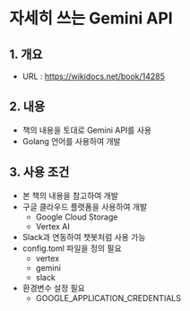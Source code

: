 # 자세히 쓰는 Gemini API
## 1. 개요
- URL : https://wikidocs.net/book/14285

## 2. 내용
- 책의 내용을 토대로 Gemini API를 사용
- Golang 언어를 사용하여 개발

## 3. 사용 조건
- 본 책의 내용을 참고하여 개발
- 구글 클라우드 플랫폼을 사용하여 개발
  - Google Cloud Storage
  - Vertex AI
- Slack과 연동하여 챗봇처럼 사용 가능
- config.toml 파일을 정의 필요
  - vertex
  - gemini
  - slack
- 환경변수 설정 필요
  - GOOGLE_APPLICATION_CREDENTIALS

